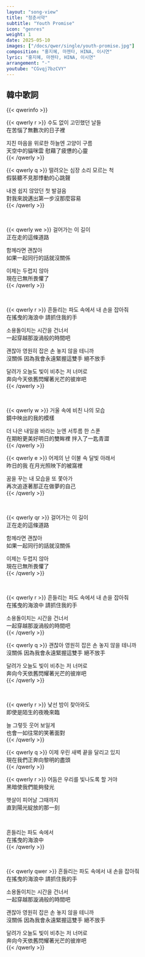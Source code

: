 ```yaml
---
layout: "song-view"
title: "청춘서약"
subtitle: "Youth Promise"
icon: "genres"
weight: 1
date: 2025-05-10
images: ["/docs/qwer/single/youth-promise.jpg"]
composition: "홍지혜, 마젠타, HINA, 이시연"
lyric: "홍지혜, 마젠타, HINA, 이시연"
arrangement: "-"
youtube: "CGvqj7bzCVY"
---
```


## 韓中歌詞

{{< qwerinfo >}}

{{< qwerly r >}}
수도 없이 고민했던 날들  
在苦惱了無數次的日子裡  

지친 마음을 위로한 하늘엔 고양이 구름  
天空中的貓咪雲 慰藉了疲憊的心靈  
{{< /qwerly >}}

{{< qwerly  q >}}
떨려오는 심장 소리 모르는 척  
假裝聽不見那悸動的心跳聲  

내겐 쉽지 않았던 첫 발걸음  
對我來說邁出第一步沒那麼容易  
{{< /qwerly >}}

<br>

{{< qwerly we >}}
걸어가는 이 길이  
正在走的這條道路  

함께라면 괜찮아  
如果一起同行的話就沒關係  

이제는 두렵지 않아  
現在已無所畏懼了  
{{< /qwerly >}}

<br>

{{< qwerly r >}}
흔들리는 파도 속에서 내 손을 잡아줘  
在搖曳的海浪中 請抓住我的手  

소용돌이치는 시간을 건너서  
一起穿越那漩渦般的時間吧  

괜찮아 영원히 잡은 손 놓지 않을 테니까  
沒關係 因為我會永遠緊握這雙手 絕不放手  

달려가 오늘도 빛이 비추는 저 너머로  
奔向今天依舊閃耀著光芒的彼岸吧  
{{< /qwerly >}}

<br>

{{< qwerly w >}}
거울 속에 비친 나의 모습  
鏡中映出的我的模樣  

더 나은 내일을 바라는 눈엔 서투름 한 스푼  
在期盼更美好明日的雙眸裡 拌入了一匙青澀  
{{< /qwerly >}}

{{< qwerly e >}}
어제의 난 이불 속 달빛 아래서  
昨日的我 在月光照映下的被窩裡  

꿈을 꾸는 내 모습을 또 쫓아가  
再次追逐著那正在做夢的自己  
{{< /qwerly >}}

<br>

{{< qwerly qr >}}
걸어가는 이 길이  
正在走的這條道路  

함께라면 괜찮아  
如果一起同行的話就沒關係  

이제는 두렵지 않아  
現在已無所畏懼了  
{{< /qwerly >}}

<br>

{{< qwerly r >}}
흔들리는 파도 속에서 내 손을 잡아줘  
在搖曳的海浪中 請抓住我的手  

소용돌이치는 시간을 건너서  
一起穿越那漩渦般的時間吧  
{{< /qwerly >}}

{{< qwerly q >}}
괜찮아 영원히 잡은 손 놓지 않을 테니까  
沒關係 因為我會永遠緊握這雙手 絕不放手  

달려가 오늘도 빛이 비추는 저 너머로  
奔向今天依舊閃耀著光芒的彼岸吧  
{{< /qwerly >}}

<br>

{{< qwerly r >}}
낯선 밤이 찾아와도  
即使是陌生的夜晚來臨  

늘 그렇듯 웃어 보일게  
也會一如往常的笑著面對  
{{< /qwerly >}}

{{< qwerly q >}}
이제 우린 새벽 끝을 달리고 있지  
現在我們正奔向黎明的盡頭  
{{< /qwerly >}}

{{< qwerly r >}}
어둠은 우리를 빛나도록 할 거야  
黑暗使我們能夠發光  

햇살이 피어날 그때까지  
直到陽光綻放的那一刻  

<br>

흔들리는 파도 속에서  
在搖曳的海浪中  
{{< /qwerly >}}

<br>

{{< qwerly qwer >}}
흔들리는 파도 속에서 내 손을 잡아줘  
在搖曳的海浪中 請抓住我的手  

소용돌이치는 시간을 건너서  
一起穿越那漩渦般的時間吧  

괜찮아 영원히 잡은 손 놓지 않을 테니까  
沒關係 因為我會永遠緊握這雙手 絕不放手  

달려가 오늘도 빛이 비추는 저 너머로  
奔向今天依舊閃耀著光芒的彼岸吧  
{{< /qwerly >}}
